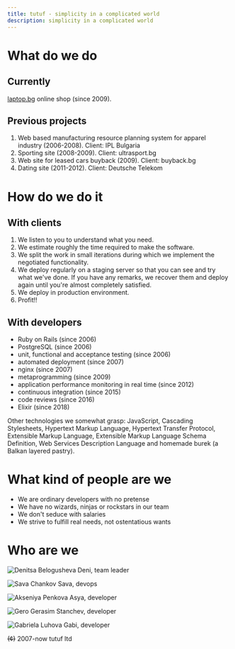```yaml
---
title: tutuf - simplicity in a complicated world
description: simplicity in a complicated world
---
```


# What do we do

## Currently
[laptop.bg](http://laptop.bg) online shop (since 2009).

## Previous projects
1. Web based manufacturing resource planning system for apparel industry (2006-2008). Client: IPL Bulgaria
2. Sporting site (2008-2009). Client: ultrasport.bg
3. Web site for leased cars buyback (2009). Client: buyback.bg
4. Dating site (2011-2012). Client: Deutsche Telekom

# How do we do it

## With clients
1. We listen to you to understand what you need.
1. We estimate roughly the time required to make the software.
1. We split the work in small iterations during which we implement the negotiated functionality.
1. We deploy regularly on a staging server so that you can see and try what we've done. If you have any remarks, we recover them and deploy again until you're almost completely satisfied.
1. We deploy in production environment.
1. Profit!!

## With developers
* Ruby on Rails (since  2006)
* PostgreSQL (since  2006)
* unit, functional and acceptance testing (since  2006)
* automated deployment (since  2007)
* nginx (since  2007)
* metaprogramming (since  2009)
* application performance monitoring in real time (since  2012)
* continuous integration (since  2015)
* code reviews (since  2016)
* Elixir (since  2018)

Other technologies we somewhat grasp: JavaScript, Cascading Stylesheets, Hypertext Markup Language, Hypertext Transfer Protocol, Extensible Markup Language, Extensible Markup Language Schema Definition, Web Services Description Language and homemade burek (a Balkan layered pastry).

# What kind of people are we
* We are ordinary developers with no pretense
* We have no wizards, ninjas or rockstars in our team
* We don't seduce with salaries
* We strive to fulfill real needs, not ostentatious wants

# Who are we
![Denitsa Belogusheva](images/deni.png)
Deni, team leader

![Sava Chankov](images/sava.png)
Sava, devops

![Akseniya Penkova](images/asya.png)
Asya, developer

![Gero](images/gero.png)
Gerasim Stanchev, developer

![Gabriela Luhova](images/gabi.png)
Gabi, developer

~~(¢)~~ 2007-now tutuf ltd
